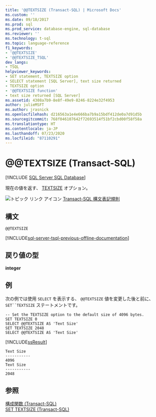 ```yaml
---
title: '@@TEXTSIZE (Transact-SQL) | Microsoft Docs'
ms.custom: ''
ms.date: 09/18/2017
ms.prod: sql
ms.prod_service: database-engine, sql-database
ms.reviewer: ''
ms.technology: t-sql
ms.topic: language-reference
f1_keywords:
- '@@TEXTSIZE'
- '@@TEXTSIZE_TSQL'
dev_langs:
- TSQL
helpviewer_keywords:
- SET statement, TEXTSIZE option
- SELECT statement [SQL Server], text size returned
- TEXTSIZE option
- '@@TEXTSIZE function'
- text size returned [SQL Server]
ms.assetid: 4308a7b9-8e8f-49e9-8246-8224e32f4953
author: julieMSFT
ms.author: jrasnick
ms.openlocfilehash: d216563a1e4e666ba7b9a15bdf412de0a7d91d5b
ms.sourcegitcommit: 768f046107642f72693514f51bf2cbd00f58f58a
ms.translationtype: HT
ms.contentlocale: ja-JP
ms.lasthandoff: 07/23/2020
ms.locfileid: "87110291"
---
```

# <a name="x40x40textsize-transact-sql"></a>&#x40;&#x40;TEXTSIZE (Transact-SQL)
[!INCLUDE [SQL Server SQL Database](../../includes/applies-to-version/sql-asdb.md)]

  現在の値を返す、 [TEXTSIZE](../../t-sql/statements/set-textsize-transact-sql.md) オプション。  
  
 ![トピック リンク アイコン](../../database-engine/configure-windows/media/topic-link.gif "トピック リンク アイコン") [Transact-SQL 構文表記規則](../../t-sql/language-elements/transact-sql-syntax-conventions-transact-sql.md)  
  
## <a name="syntax"></a>構文  
  
```  
@@TEXTSIZE  
```  
  
[!INCLUDE[sql-server-tsql-previous-offline-documentation](../../includes/sql-server-tsql-previous-offline-documentation.md)]

## <a name="return-types"></a>戻り値の型
 **integer**  
  
## <a name="examples"></a>例  
 次の例では使用 `SELECT` を表示する、 `@@TEXTSIZE` 値を変更した後と前に、 `SET``TEXTSIZE` ステートメントです。  
  
```  
-- Set the TEXTSIZE option to the default size of 4096 bytes.  
SET TEXTSIZE 0  
SELECT @@TEXTSIZE AS 'Text Size'  
SET TEXTSIZE 2048  
SELECT @@TEXTSIZE AS 'Text Size'  
```  
  
 [!INCLUDE[ssResult](../../includes/ssresult-md.md)]  
  
 ```
Text Size
-----------
4096
Text Size
-----------
2048
 ```  
  
## <a name="see-also"></a>参照  
 [構成関数 &#40;Transact-SQL&#41;](../../t-sql/functions/configuration-functions-transact-sql.md)   
 [SET TEXTSIZE &#40;Transact-SQL&#41;](../../t-sql/statements/set-textsize-transact-sql.md)  
  
  
